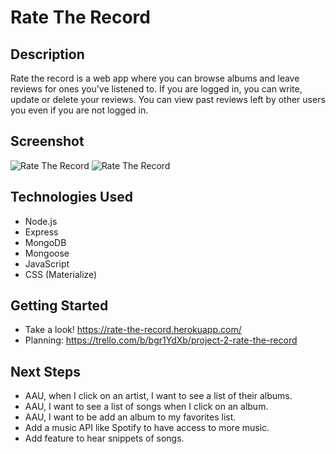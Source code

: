 # Rate The Record

## Description
Rate the record is a web app where you can browse albums and leave reviews for ones you've listened to. If you are logged in, you can write, update or delete your reviews. You can view past reviews left by other users you even if you are not logged in.

## Screenshot
![Rate The Record](https://i.imgur.com/iTDFhrZ.png)
![Rate The Record](https://i.imgur.com/zJx3Epv.png)

## Technologies Used
- Node.js
- Express
- MongoDB
- Mongoose
- JavaScript
- CSS (Materialize)

## Getting Started
- Take a look! https://rate-the-record.herokuapp.com/
- Planning: https://trello.com/b/bgr1YdXb/project-2-rate-the-record

## Next Steps
- AAU, when I click on an artist, I want to see a list of their albums.
- AAU, I want to see a list of songs when I click on an album.
- AAU, I want to be add an album to my favorites list.
- Add a music API like Spotify to have access to more music.
- Add feature to hear snippets of songs.